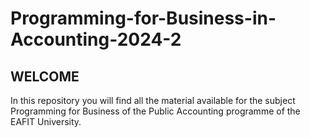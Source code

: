 # Programming-for-Business-in-Accounting-2024-2

## WELCOME

In this repository you will find all the material available for the subject Programming for Business of the Public Accounting programme of the EAFIT University.
